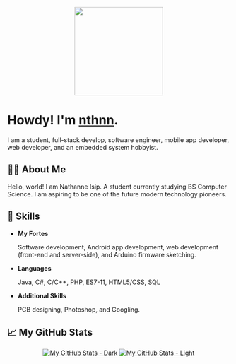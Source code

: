 <p align="center">
	<img src="nthnn-circle.gif" width="200" />
</p>

# Howdy! I'm [nthnn](https://nthnn.github.io).

I am a student, full-stack develop, software engineer, mobile app developer, web developer, and an embedded system hobbyist.

## 👨‍💻 About Me

Hello, world! I am Nathanne Isip. A student currently studying BS Computer Science. I am aspiring to be one of the future modern technology pioneers.

## 🧬 Skills

- **My Fortes**

	Software development, Android app development, web development (front-end and server-side), and Arduino firmware sketching.

- **Languages**

	Java, C#, C/C++, PHP, ES7-11, HTML5/CSS, SQL

- **Additional Skills**

	PCB designing, Photoshop, and Googling.

## 📈 My GitHub Stats

<div align="center">

[![My GitHub Stats - Dark](https://github-readme-stats.vercel.app/api?username=nthnn&show_icons=true&theme=dark#gh-dark-mode-only)](https://github.com/nthnn/github-readme-stats#gh-dark-mode-only)
[![My GitHub Stats - Light](https://github-readme-stats.vercel.app/api?username=nthnn&show_icons=true&theme=default#gh-light-mode-only)](https://github.com/nthnn/github-readme-stats#gh-light-mode-only)

</div>